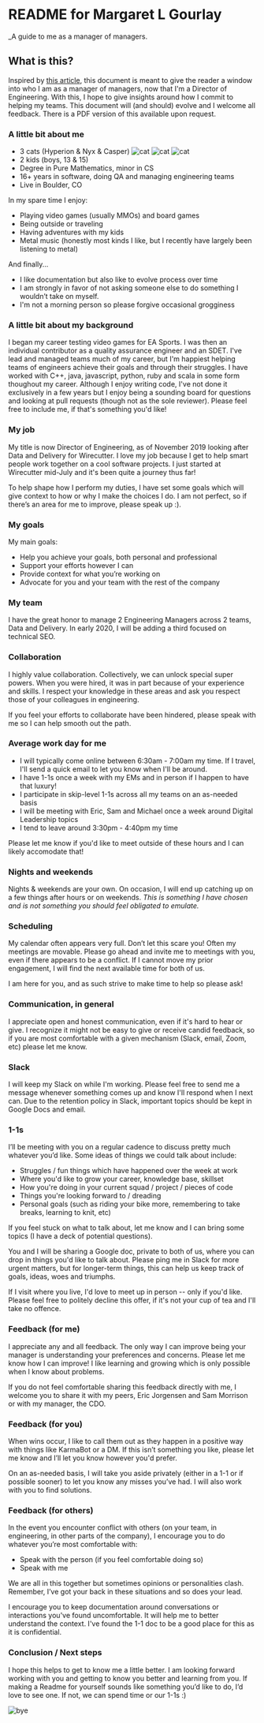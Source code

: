 # README for Margaret L Gourlay
_A guide to me as a manager of managers.

## What is this? 
Inspired by [this article](https://hackernoon.com/12-manager-readmes-from-silicon-valleys-top-tech-companies-26588a660afe), this document is meant to give the reader a window into who I am as a manager of managers, now that I'm a Director of Engineering. With this, I hope to give insights around how I commit to helping my teams. This document will (and should) evolve and I welcome all feedback. There is a PDF version of this available upon request.

### A little bit about me
* 3 cats (Hyperion & Nyx & Casper) ![cat](http://media.tumblr.com/tumblr_m7qbssgqiz1qmuulg.gif) ![cat](http://media.tumblr.com/tumblr_m7qbssgqiz1qmuulg.gif) ![cat](http://media.tumblr.com/tumblr_m7qbssgqiz1qmuulg.gif)
* 2 kids (boys, 13 & 15)
* Degree in Pure Mathematics, minor in CS
* 16+ years in software, doing QA and managing engineering teams
* Live in Boulder, CO

In my spare time I enjoy:
* Playing video games (usually MMOs) and board games
* Being outside or traveling
* Having adventures with my kids
* Metal music (honestly most kinds I like, but I recently have largely been listening to metal)

And finally...
* I like documentation but also like to evolve process over time
* I am strongly in favor of not asking someone else to do something I wouldn’t take on myself. 
* I'm not a morning person so please forgive occasional grogginess

### A little bit about my background
I began my career testing video games for EA Sports. I was then an individual contributor as a quality assurance engineer and an SDET. I've lead and managed teams much of my career, but I'm happiest helping teams of engineers achieve their goals and through their struggles. I have worked with C++, java, javascript, python, ruby and scala in some form thoughout my career. Although I enjoy writing code, I've not done it exclusively in a few years but I enjoy being a sounding board for questions and looking at pull requests (though not as the sole reviewer). Please feel free to include me, if that's something you'd like! 

### My job
My title is now Director of Engineering, as of November 2019 looking after Data and Delivery for Wirecutter. I love my job because I get to help smart people work together on a cool software projects. I just started at Wirecutter mid-July and it's been quite a journey thus far! 

To help shape how I perform my duties, I have set some goals which will give context to how or why I make the choices I do. I am not perfect, so if there’s an area for me to improve, please speak up :).

### My goals
My main goals:
* Help you achieve your goals, both personal and professional
* Support your efforts however I can
* Provide context for what you’re working on
* Advocate for you and your team with the rest of the company

### My team
I have the great honor to manage 2 Engineering Managers across 2 teams, Data and Delivery. In early 2020, I will be adding a third focused on technical SEO.

### Collaboration
I highly value collaboration. Collectively, we can unlock special super powers.
When you were hired, it was in part because of your experience and skills. I respect your knowledge in these areas and ask you respect those of your colleagues in engineering.

If you feel your efforts to collaborate have been hindered, please speak with me so I can help smooth out the path.

### Average work day for me
* I will typically come online between 6:30am - 7:00am my time. If I travel, I'll send a quick email to let you know when I'll be around.
* I have 1-1s once a week with my EMs and in person if I happen to have that luxury!
* I participate in skip-level 1-1s across all my teams on an as-needed basis
* I will be meeting with Eric, Sam and Michael once a week around Digital Leadership topics
* I tend to leave around 3:30pm - 4:40pm my time

Please let me know if you'd like to meet outside of these hours and I can likely accomodate that!

### Nights and weekends
Nights & weekends are your own.  On occasion, I will end up catching up on a few things after hours or on weekends. _This is something I have chosen and is not something you should feel obligated to emulate._ 

### Scheduling
My calendar often appears very full. Don’t let this scare you! Often my meetings are movable. Please go ahead and invite me to meetings with you, even if there appears to be a conflict.  If I cannot move my prior engagement, I will find the next available time for both of us.

I am here for you, and as such strive to make time to help so please ask!

### Communication, in general
I appreciate open and honest communication, even if it's hard to hear or give. I recognize it might not be easy to give or receive candid feedback, so if you are most comfortable with a given mechanism (Slack, email, Zoom, etc) please let me know.  

### Slack
I will keep my Slack on while I'm working. Please feel free to send me a message whenever something comes up and know I'll respond when I next can. Due to the retention policy in Slack, important topics should be kept in Google Docs and email.

### 1-1s
I’ll be meeting with you on a regular cadence to discuss pretty much whatever you’d like. Some ideas of things we could talk about include:
* Struggles / fun things which have happened over the week at work
* Where you'd like to grow your career, knowledge base, skillset
* How you're doing in your current squad / project / pieces of code
* Things you're looking forward to / dreading
* Personal goals (such as riding your bike more, remembering to take breaks, learning to knit, etc)

If you feel stuck on what to talk about, let me know and I can bring some topics (I have a deck of potential questions).

You and I will be sharing a Google doc, private to both of us, where you can drop in things you'd like to talk about. Please ping me in Slack for more urgent matters, but for longer-term things, this can help us keep track of goals, ideas, woes and triumphs. 

If I visit where you live, I'd love to meet up in person -- only if you'd like. Please feel free to politely decline this offer, if it's not your cup of tea and I'll take no offence.

### Feedback (for me)
I appreciate any and all feedback. The only way I can improve being your manager is understanding your preferences and concerns. Please let me know how I can improve! I like learning and growing which is only possible when I know about problems.

If you do not feel comfortable sharing this feedback directly with me, I welcome you to share it with my peers, Eric Jorgensen and Sam Morrison or with my manager, the CDO.

### Feedback (for you)
When wins occur, I like to call them out as they happen in a positive way with things like KarmaBot or a DM. If this isn’t something you like, please let me know and I’ll let you know however you'd prefer. 

On an as-needed basis, I will take you aside privately (either in a 1-1 or if possible sooner) to let you know any misses you’ve had. I will also work with you to find solutions.

### Feedback (for others) 
In the event you encounter conflict with others (on your team, in engineering, in other parts of the company), I encourage you to do whatever you’re most comfortable with:
* Speak with the person (if you feel comfortable doing so)
* Speak with me

We are all in this together but sometimes opinions or personalities clash. Remember, I’ve got your back in these situations and so does your lead. 

I encourage you to keep documentation around conversations or interactions you've found uncomfortable. It will help me to better understand the context. I've found the 1-1 doc to be a good place for this as it is confidential.

### Conclusion / Next steps
I hope this helps to get to know me a little better. I am looking forward working with you and getting to know you better and learning from you. If making a Readme for yourself sounds like something you’d like to do, I’d love to see one. If not, we can spend time or our 1-1s :) 


![bye](https://blog.udemy.com/wp-content/uploads/2014/05/Screen-Shot-2014-05-12-at-11.48.13-AM.png)
